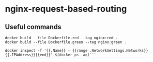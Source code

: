 # nginx-request-based-routing
## Useful commands

```docker build --file Dockerfile.blue --tag nginx:blue .
docker build --file Dockerfile.red --tag nginx:red .
docker build --file Dockerfile.green --tag nginx:green .

docker inspect -f '{{.Name}} - {{range .NetworkSettings.Networks}}{{.IPAddress}}{{end}}' $(docker ps -aq)```